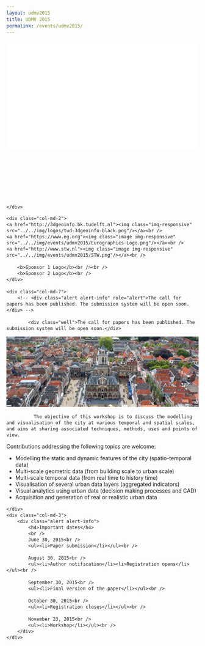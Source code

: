 ```yaml
---
layout: udmv2015
title: UDMV 2015
permalink: /events/udmv2015/
---
```



<div class="jumbotron">
  <div class="container">
    <div class="row">
      <div class="col-lg-5 col-md-6 hidden-sm hidden-xs">
        <img src="../../img/events/udmv2015/campus-extrusion.png" />
      </div>
      <div class="col-lg-7 col-md-6 col-sm-12">
        <h1 class="text-right" style="color:white">UDMV 2015</h1>
        <p class="text-right" style="color:white"><small>3rd Eurographics Workshop on Urban Data Modelling and Visualisation <br />
        November 23th, 2015 &#xb7; Delft, the Netherlands</small></p>
      </div>
      
    </div>
  </div>
</div>

<div class="container">
	<div class="row">

	<div class="col-md-2">
	<a href="http://3dgeoinfo.bk.tudelft.nl"><img class="img-responsive" src="../../img/logos/tud-3dgeoinfo-black.png"/></a><br />
	<a href="https://www.eg.org"><img class="image img-responsive" src="../../img/events/udmv2015/Eurographics-Logo.png"/></a><br />
	<a href="http://www.stw.nl"><img class="image img-responsive" src="../../img/events/udmv2015/STW.png"/></a><br />

		<b>Sponsor 1 Logo</b><br /><br />
		<b>Sponsor 2 Logo</b><br />
	</div>

	<div class="col-md-7">
		<!-- <div class="alert alert-info" role="alert">The call for papers has been published. The submission system will be open soon.</div> -->

			<div class="well">The call for papers has been published. The submission system will be open soon.</div>


<img class="image img-responsive" src="../../img/events/udmv2015/Delft-Hall.jpg"/><br />


              The objective of this workshop is to discuss the modelling and visualisation of the city at various temporal and spatial scales, and aims at sharing associated techniques, methods, uses and points of view.

Contributions addressing the following topics are welcome:
<ul>
<li>Modelling the static and dynamic features of the city (spatio-temporal data)</li>
<li>Multi-scale geometric data (from building scale to urban scale)</li>
<li>Multi-scale temporal data (from real time to history time)</li>
<li>Visualisation of several urban data layers (aggregated indicators)</li>
<li>Visual analytics using urban data (decision making processes and CAD)</li>
<li>Acquisition and generation of real or realistic urban data</li>
</ul>

	</div>
	<div class="col-md-3">
		<div class="alert alert-info">
			<h4>Important dates</h4>
			<br />
		    June 30, 2015<br />
		    <ul><li>Paper submission</li></ul><br />

			August 30, 2015<br />
			<ul><li>Author notification</li><li>Registration opens</li></ul><br />

			September 30, 2015<br />
			<ul><li>Final version of the paper</li></ul><br />

			October 30, 2015<br />
			<ul><li>Registration closes</li></ul><br />

			November 23, 2015<br />
			<ul><li>Workshop</li></ul><br />
		</div>
	</div>
</div>
